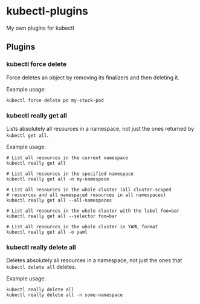 # kubectl-plugins

My own plugins for kubectl

## Plugins

### kubectl force delete

Force deletes an object by removing its finalizers and then deleting it.

Example usage: 
```
kubectl force delete po my-stuck-pod
```


### kubectl really get all

Lists absolutely all resources in a namespace, not just the ones returned by `kubectl get all`.

Example usage: 
```
# List all resources in the current namespace
kubectl really get all

# List all resources in the specified namespace
kubectl really get all -n my-namespace

# List all resources in the whole cluster (all cluster-scoped 
# resources and all namespaced resources in all namespaces)
kubectl really get all --all-namespaces

# List all resources in the whole cluster with the label foo=bar
kubectl really get all --selector foo=bar

# List all resources in the whole cluster in YAML format
kubectl really get all -o yaml
```


### kubectl really delete all

Deletes absolutely all resources in a namespace, not just the ones that `kubectl delete all` deletes.

Example usage: 
```
kubectl really delete all
kubectl really delete all -n some-namespace
```



